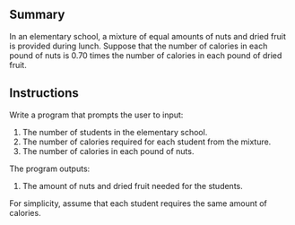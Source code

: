 ## Summary
In an elementary school, a mixture of equal amounts of nuts and dried fruit is provided during lunch. Suppose that the number of calories in each pound of nuts is 0.70 times the number of calories in each pound of dried fruit.

## Instructions
Write a program that prompts the user to input:
1. The number of students in the elementary school.
2. The number of calories required for each student from the mixture.
3. The number of calories in each pound of nuts.

The program outputs:
1. The amount of nuts and dried fruit needed for the students.
 
For simplicity, assume that each student requires the same amount of calories.

